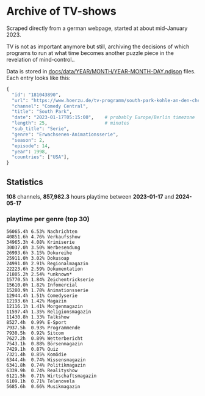 # Archive of TV-shows

Scraped directly from a german webpage, started at about mid-January 2023.

TV is not as important anymore but still, archiving the decisions of which programs to run at what time
becomes another puzzle piece in the revelation of mind-control.. 

Data is stored in [docs/data/YEAR/MONTH/YEAR-MONTH-DAY.ndjson](docs/data/) files. 
Each entry looks like this:

```python
{
  "id": "181043890", 
  "url": "https://www.hoerzu.de/tv-programm/south-park-kohle-an-den-chefkoch/bid_181043890/", 
  "channel": "Comedy Central", 
  "title": "South Park", 
  "date": "2023-01-17T05:15:00",    # probably Europe/Berlin timezone 
  "length": 25,                     # minutes 
  "sub_title": "Serie", 
  "genre": "Erwachsenen-Animationsserie", 
  "season": 2, 
  "episode": 14, 
  "year": 1998, 
  "countries": ["USA"],
}
```

## Statistics

**108** channels, **857,982.3** hours playtime between **2023-01-17** and **2024-05-17**


### playtime per genre (top 30)

    56065.4h 6.53% Nachrichten
    40851.6h 4.76% Verkaufsshow
    34965.3h 4.08% Krimiserie
    30037.0h 3.50% Werbesendung
    26993.6h 3.15% Dokureihe
    25911.0h 3.02% Dokusoap
    24991.0h 2.91% Regionalmagazin
    22223.6h 2.59% Dokumentation
    21805.2h 2.54% *unknown*
    15770.5h 1.84% Zeichentrickserie
    15610.0h 1.82% Infomercial
    15280.9h 1.78% Animationsserie
    12944.4h 1.51% Comedyserie
    12193.6h 1.42% Magazin
    12116.1h 1.41% Morgenmagazin
    11597.4h 1.35% Religionsmagazin
    11430.8h 1.33% Talkshow
    8527.4h  0.99% E-Sport
    7937.5h  0.93% Programmende
    7930.5h  0.92% Sitcom
    7627.2h  0.89% Wetterbericht
    7543.1h  0.88% Börsenmagazin
    7429.1h  0.87% Quiz
    7321.4h  0.85% Komödie
    6344.4h  0.74% Wissensmagazin
    6341.8h  0.74% Politikmagazin
    6339.9h  0.74% Realityshow
    6121.5h  0.71% Wirtschaftsmagazin
    6109.1h  0.71% Telenovela
    5685.6h  0.66% Musikmagazin
